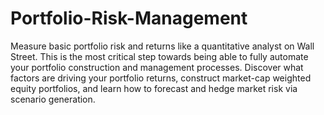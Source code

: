 # Portfolio-Risk-Management
Measure basic portfolio risk and returns like a quantitative analyst on Wall Street. This is the most critical step towards being able to fully automate your portfolio construction and management processes. Discover what factors are driving your portfolio returns, construct market-cap weighted equity portfolios, and learn how to forecast and hedge market risk via scenario generation.

